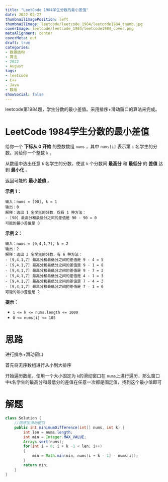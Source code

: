 ```yaml
---
title: "LeetCode 1984学生分数的最小差值"
date: 2022-08-27
thumbnailImagePosition: left
thumbnailImage: leetcode/leetcode_1984/leetcode1984_thumb.jpg
coverImage: leetcode/leetcode_1984/leetcode1984_cover.png
metaAlignment: center
coverMeta: out
draft: true
categories:
- 数据结构
- 算法
- 2022
- August 
tags:
- leetcode
- C++
- Java
- 数组
showSocial: false
---
```


leetcode第1984题，学生分数的最小差值。采用排序+滑动窗口的算法来完成。

<!--more-->
# LeetCode 1984学生分数的最小差值

给你一个 **下标从 0 开始** 的整数数组 `nums` ，其中 `nums[i]` 表示第 `i` 名学生的分数。另给你一个整数 `k` 。

从数组中选出任意 `k` 名学生的分数，使这 `k` 个分数间 **最高分** 和 **最低分** 的 **差值** 达到 **最小化** 。

返回可能的 **最小差值** 。



**示例 1：**

```
输入：nums = [90], k = 1
输出：0
解释：选出 1 名学生的分数，仅有 1 种方法：
- [90] 最高分和最低分之间的差值是 90 - 90 = 0
可能的最小差值是 0
```

**示例 2：**

```
输入：nums = [9,4,1,7], k = 2
输出：2
解释：选出 2 名学生的分数，有 6 种方法：
- [9,4,1,7] 最高分和最低分之间的差值是 9 - 4 = 5
- [9,4,1,7] 最高分和最低分之间的差值是 9 - 1 = 8
- [9,4,1,7] 最高分和最低分之间的差值是 9 - 7 = 2
- [9,4,1,7] 最高分和最低分之间的差值是 4 - 1 = 3
- [9,4,1,7] 最高分和最低分之间的差值是 7 - 4 = 3
- [9,4,1,7] 最高分和最低分之间的差值是 7 - 1 = 6
可能的最小差值是 2
```



**提示：**

- `1 <= k <= nums.length <= 1000`
- `0 <= nums[i] <= 105`



# 思路

进行排序+滑动窗口

首先将无序数组进行从小到大排序

开始遍历数组，使用一个大小固定为 `k`的滑动窗口在 `nums`上进行遍历，那么窗口中`k`名学生的最高分和最低分的差值在任意一次都是固定值，找到这个最小值即可



# 解题

```java
class Solution {
    //排序加滑动窗口
    public int minimumDifference(int[] nums, int k) {
        int len = nums.length;
        int min = Integer.MAX_VALUE;
        Arrays.sort(nums);
        for(int i = 0; i + k -1 < len; i++)
        {
            min = Math.min(min, nums[i + k - 1] - nums[i]);
        }
        return min;
    }
}
```

